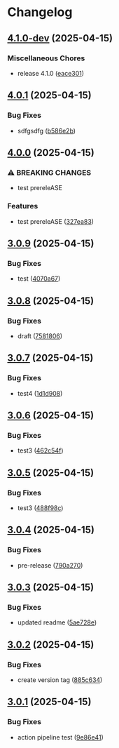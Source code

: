 # Changelog

## [4.1.0-dev](https://github.com/fsdh-pfds/datahub-docs/compare/v4.0.1...v4.1.0-dev) (2025-04-15)


### Miscellaneous Chores

* release 4.1.0 ([eace301](https://github.com/fsdh-pfds/datahub-docs/commit/eace301a9d3ca205bbdb1b696f13cbfcc4573964))

## [4.0.1](https://github.com/fsdh-pfds/datahub-docs/compare/v4.0.0...v4.0.1) (2025-04-15)


### Bug Fixes

* sdfgsdfg ([b586e2b](https://github.com/fsdh-pfds/datahub-docs/commit/b586e2b611a4ddd03b5a6e43fb51bd401bd623b5))

## [4.0.0](https://github.com/fsdh-pfds/datahub-docs/compare/v3.0.9...v4.0.0) (2025-04-15)


### ⚠ BREAKING CHANGES

* test prereleASE

### Features

* test prereleASE ([327ea83](https://github.com/fsdh-pfds/datahub-docs/commit/327ea833f620e613e40283f89a843bd1e6c56919))

## [3.0.9](https://github.com/fsdh-pfds/datahub-docs/compare/v3.0.8...v3.0.9) (2025-04-15)


### Bug Fixes

* test ([4070a67](https://github.com/fsdh-pfds/datahub-docs/commit/4070a6764db38bc11a9bcfe87ae2461e50579032))

## [3.0.8](https://github.com/fsdh-pfds/datahub-docs/compare/v3.0.7...v3.0.8) (2025-04-15)


### Bug Fixes

* draft ([7581806](https://github.com/fsdh-pfds/datahub-docs/commit/7581806bb246846b4543ff21e5650585841ba8ec))

## [3.0.7](https://github.com/fsdh-pfds/datahub-docs/compare/v3.0.6...v3.0.7) (2025-04-15)


### Bug Fixes

* test4 ([1d1d908](https://github.com/fsdh-pfds/datahub-docs/commit/1d1d9080e0596b713ba99074b9d3ec4d1295a0f1))

## [3.0.6](https://github.com/fsdh-pfds/datahub-docs/compare/v3.0.5...v3.0.6) (2025-04-15)


### Bug Fixes

* test3 ([462c54f](https://github.com/fsdh-pfds/datahub-docs/commit/462c54f9049b5edb67a3ca4ba3049828b0496558))

## [3.0.5](https://github.com/fsdh-pfds/datahub-docs/compare/v3.0.4...v3.0.5) (2025-04-15)


### Bug Fixes

* test3 ([488f98c](https://github.com/fsdh-pfds/datahub-docs/commit/488f98c6ca7fc36ca66952271f1b02ec170cd7f9))

## [3.0.4](https://github.com/fsdh-pfds/datahub-docs/compare/v3.0.3...v3.0.4) (2025-04-15)


### Bug Fixes

* pre-release ([790a270](https://github.com/fsdh-pfds/datahub-docs/commit/790a270374c1f0fb45dfd6c8f6c5436309df8149))

## [3.0.3](https://github.com/fsdh-pfds/datahub-docs/compare/v3.0.2...v3.0.3) (2025-04-15)


### Bug Fixes

* updated readme ([5ae728e](https://github.com/fsdh-pfds/datahub-docs/commit/5ae728e3f2422fd1b4d01797147cb30469dc872c))

## [3.0.2](https://github.com/fsdh-pfds/datahub-docs/compare/v3.0.1...v3.0.2) (2025-04-15)


### Bug Fixes

* create version tag ([885c634](https://github.com/fsdh-pfds/datahub-docs/commit/885c6345ff5463ee9bcab90c2b94824508aabaed))

## [3.0.1](https://github.com/fsdh-pfds/datahub-docs/compare/v3.0.0...v3.0.1) (2025-04-15)


### Bug Fixes

* action pipeline test ([9e86e41](https://github.com/fsdh-pfds/datahub-docs/commit/9e86e41fa6baacdb55a862c81eb4e63f701de488))
